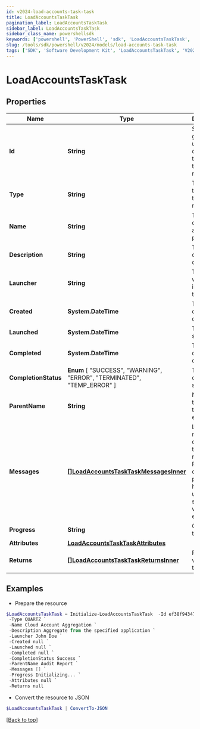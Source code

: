 ```yaml
---
id: v2024-load-accounts-task-task
title: LoadAccountsTaskTask
pagination_label: LoadAccountsTaskTask
sidebar_label: LoadAccountsTaskTask
sidebar_class_name: powershellsdk
keywords: ['powershell', 'PowerShell', 'sdk', 'LoadAccountsTaskTask', 'V2024LoadAccountsTaskTask'] 
slug: /tools/sdk/powershell/v2024/models/load-accounts-task-task
tags: ['SDK', 'Software Development Kit', 'LoadAccountsTaskTask', 'V2024LoadAccountsTaskTask']
---
```



# LoadAccountsTaskTask

## Properties

Name | Type | Description | Notes
------------ | ------------- | ------------- | -------------
**Id** | **String** | System-generated unique ID of the task this taskStatus represents | [optional] 
**Type** | **String** | Type of task this task represents | [optional] 
**Name** | **String** | The name of the aggregation process | [optional] 
**Description** | **String** | The description of the task | [optional] 
**Launcher** | **String** | The user who initiated the task | [optional] 
**Created** | **System.DateTime** | The Task creation date | [optional] 
**Launched** | **System.DateTime** | The task start date | [optional] 
**Completed** | **System.DateTime** | The task completion date | [optional] 
**CompletionStatus** |  **Enum** [  "SUCCESS",    "WARNING",    "ERROR",    "TERMINATED",    "TEMP_ERROR" ] | Task completion status. | [optional] 
**ParentName** | **String** | Name of the parent task if exists. | [optional] 
**Messages** | [**[]LoadAccountsTaskTaskMessagesInner**](load-accounts-task-task-messages-inner) | List of the messages dedicated to the report.  From task definition perspective here usually should be warnings or errors. | [optional] 
**Progress** | **String** | Current task state. | [optional] 
**Attributes** | [**LoadAccountsTaskTaskAttributes**](load-accounts-task-task-attributes) |  | [optional] 
**Returns** | [**[]LoadAccountsTaskTaskReturnsInner**](load-accounts-task-task-returns-inner) | Return values from the task | [optional] 

## Examples

- Prepare the resource
```powershell
$LoadAccountsTaskTask = Initialize-LoadAccountsTaskTask  -Id ef38f94347e94562b5bb8424a56397d8 `
 -Type QUARTZ `
 -Name Cloud Account Aggregation `
 -Description Aggregate from the specified application `
 -Launcher John Doe `
 -Created null `
 -Launched null `
 -Completed null `
 -CompletionStatus Success `
 -ParentName Audit Report `
 -Messages [] `
 -Progress Initializing... `
 -Attributes null `
 -Returns null
```

- Convert the resource to JSON
```powershell
$LoadAccountsTaskTask | ConvertTo-JSON
```


[[Back to top]](#) 

